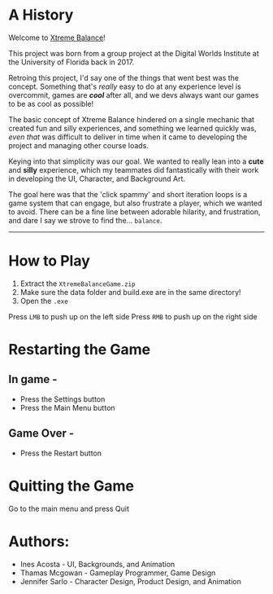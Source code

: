 # A History
Welcome to [Xtreme Balance](https://www.youtube.com/watch?v=OZecD8ku4FU)!

This project was born from a group project at the Digital Worlds Institute at the University of Florida back in 2017.

Retroing this project, I'd say one of the things that went best was the concept. Something that's _really_ easy to do at any experience level is overcommit, games are ***cool*** after all, and we devs always want our games to be as cool as possible!

The basic concept of Xtreme Balance hindered on a single mechanic that created fun and silly experiences, and something we learned quickly was, _even that_ was difficult to deliver in time when it came to developing the project and managing other course loads.

Keying into that simplicity was our goal. We wanted to really lean into a **cute** and **silly** experience, which my teammates did fantastically with their work in developing the UI, Character, and Background Art.

The goal here was that the 'click spammy' and short iteration loops is a game system that can engage, but also frustrate a player, which we wanted to avoid. There can be a fine line between adorable hilarity, and frustration, and dare I say we strove to find the... `balance`.

---
# How to Play
1. Extract the `XtremeBalanceGame.zip`
2. Make sure the data folder and build.exe are in the same directory!
3. Open the `.exe`

Press `LMB` to push up on the left side
Press `RMB` to push up on the right side


# Restarting the Game
## In game - 
  - Press the Settings button
  - Press the Main Menu button

## Game Over - 
  - Press the Restart button

# Quitting the Game
Go to the main menu and press Quit

# Authors:
  - Ines Acosta - UI, Backgrounds, and Animation
  - Thamas Mcgowan - Gameplay Programmer, Game Design
  - Jennifer Sarlo - Character Design, Product Design, and Animation

